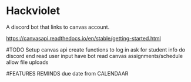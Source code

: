 # Hackviolet

A discord bot that links to canvas account. 

https://canvasapi.readthedocs.io/en/stable/getting-started.html

#TODO
Setup canvas api
create functions to log in 
ask for student info 
do discord end
read user input
have bot read canvas assignments/schedule
allow file uploads

#FEATURES
REMINDS due date from CALENDAAR


